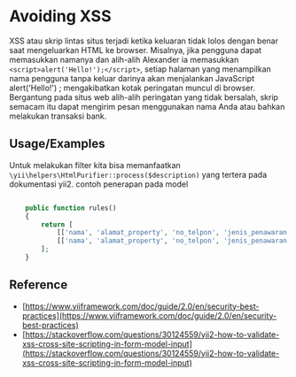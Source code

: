 # Avoiding XSS

XSS atau skrip lintas situs terjadi ketika keluaran tidak lolos dengan benar saat mengeluarkan HTML ke browser. Misalnya, jika pengguna dapat memasukkan namanya dan alih-alih Alexander ia memasukkan `<script>alert('Hello!');</script>`, setiap halaman yang menampilkan nama pengguna tanpa keluar darinya akan menjalankan JavaScript alert('Hello!') ; mengakibatkan kotak peringatan muncul di browser. Bergantung pada situs web alih-alih peringatan yang tidak bersalah, skrip semacam itu dapat mengirim pesan menggunakan nama Anda atau bahkan melakukan transaksi bank.

## Usage/Examples

Untuk melakukan filter kita bisa memanfaatkan `\yii\helpers\HtmlPurifier::process($description)` yang tertera pada dokumentasi yii2.
contoh penerapan pada model

```php

    public function rules()
    {
        return [
            [['nama', 'alamat_property', 'no_telpon', 'jenis_penawaran'], 'filter', 'filter' => '\yii\helpers\HtmlPurifier::process', 'message' => '{attribute} input itdak valid'],
            [['nama', 'alamat_property', 'no_telpon', 'jenis_penawaran'], 'required'],
        ];
    }
```

## Reference

- [https://www.yiiframework.com/doc/guide/2.0/en/security-best-practices](https://www.yiiframework.com/doc/guide/2.0/en/security-best-practices)
- [https://stackoverflow.com/questions/30124559/yii2-how-to-validate-xss-cross-site-scripting-in-form-model-input](https://stackoverflow.com/questions/30124559/yii2-how-to-validate-xss-cross-site-scripting-in-form-model-input)
